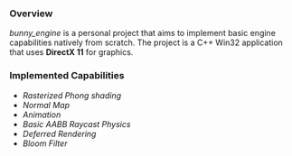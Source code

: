 ### Overview
*bunny_engine* is a personal project that aims to implement basic engine capabilities natively from scratch. The project is a C++ Win32 application that uses **DirectX 11** for graphics.
### Implemented Capabilities
- *Rasterized Phong shading*
- *Normal Map*
- *Animation*
- *Basic AABB Raycast Physics*
- *Deferred Rendering*
- *Bloom Filter*